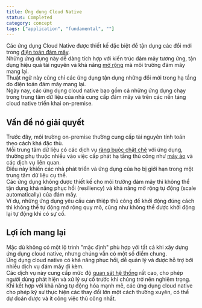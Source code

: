 ```yaml
---
title: Ứng dụng Cloud Native
status: Completed
category: concept
tags: ["application", "fundamental", ""]
---
```


Các ứng dụng Cloud Native được thiết kế đặc biệt để tận dụng các đổi mới trong [điện toán đám mây](/cloud-computing/).  
Những ứng dụng này dễ dàng tích hợp với kiến trúc đám mây tương ứng, tận dụng hiệu quả tài nguyên và khả năng [mở rộng](/scalability/) mà môi trường đám mây mang lại.  
Thuật ngữ này cũng chỉ các ứng dụng tận dụng những đổi mới trong hạ tầng do điện toán đám mây mang lại.  
Ngày nay, các ứng dụng cloud native bao gồm cả những ứng dụng chạy trong trung tâm dữ liệu của nhà cung cấp đám mây và trên các nền tảng cloud native triển khai on-premise.

## Vấn đề nó giải quyết

Trước đây, môi trường on-premise thường cung cấp tài nguyên tính toán theo cách khá đặc thù.  
Mỗi trung tâm dữ liệu có các dịch vụ [ràng buộc chặt chẽ](/tightly-coupled-architecture/) với ứng dụng,  
thường phụ thuộc nhiều vào việc cấp phát hạ tầng thủ công như [máy ảo](/virtual-machine/) và các dịch vụ liên quan.  
Điều này khiến các nhà phát triển và ứng dụng của họ bị giới hạn trong một trung tâm dữ liệu cụ thể.  
Các ứng dụng không được thiết kế cho môi trường đám mây thì không thể tận dụng khả năng phục hồi (resiliency) và khả năng mở rộng tự động (scale automatically) của đám mây.  
Ví dụ, những ứng dụng yêu cầu can thiệp thủ công để khởi động đúng cách thì không thể tự động mở rộng quy mô, cũng như không thể được khởi động lại tự động khi có sự cố.

## Lợi ích mang lại

Mặc dù không có một lộ trình "mặc định" phù hợp với tất cả khi xây dựng ứng dụng cloud native, nhưng chúng vẫn có một số điểm chung.  
Ứng dụng cloud native có khả năng phục hồi, dễ quản lý và được hỗ trợ bởi nhiều dịch vụ đám mây đi kèm.  
Các dịch vụ này cung cấp mức độ [quan sát hệ thống](/observability/) rất cao, cho phép người dùng phát hiện và xử lý sự cố trước khi chúng trở nên nghiêm trọng.
Khi kết hợp với khả năng tự động hóa mạnh mẽ, các ứng dụng cloud native cho phép kỹ sư thực hiện các thay đổi lớn một cách thường xuyên, có thể dự đoán được và ít công việc thủ công nhất.
